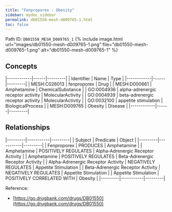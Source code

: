 ```yaml
---
title: "Fenproporex - Obesity"
sidebar: mydoc_sidebar
permalink: db01550-mesh-d009765-1.html
toc: false 
---
```



Path ID: `DB01550_MESH_D009765_1`
{% include image.html url="images/db01550-mesh-d009765-1.png" file="db01550-mesh-d009765-1.png" alt="db01550-mesh-d009765-1" %}

## Concepts

|------------|------|---------|
| Identifier | Name | Type    |
|------------|------|---------|
| MESH:C026013 | fenproporex | Drug |
| MESH:D000661 | Amphetamine | ChemicalSubstance |
| GO:0004936 | alpha-adrenergic receptor activity | MolecularActivity |
| GO:0004939 | beta-adrenergic receptor activity | MolecularActivity |
| GO:0032100 | appetite stimulation | BiologicalProcess |
| MESH:D009765 | Obesity | Disease |
|------------|------|---------|

## Relationships

|---------|-----------|---------|
| Subject | Predicate | Object  |
|---------|-----------|---------|
| Fenproporex | PRODUCES | Amphetamine |
| Amphetamine | POSITIVELY REGULATES | Alpha-Adrenergic Receptor Activity |
| Amphetamine | POSITIVELY REGULATES | Beta-Adrenergic Receptor Activity |
| Alpha-Adrenergic Receptor Activity | NEGATIVELY REGULATES | Appetite Stimulation |
| Beta-Adrenergic Receptor Activity | NEGATIVELY REGULATES | Appetite Stimulation |
| Appetite Stimulation | POSITIVELY CORRELATED WITH | Obesity |
|---------|-----------|---------|

Reference: 
  - [https://go.drugbank.com/drugs/DB01550](https://go.drugbank.com/drugs/DB01550)
